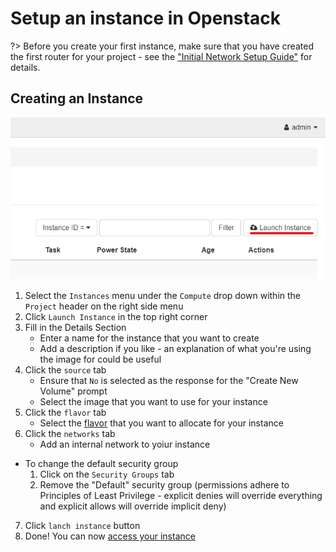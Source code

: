 # Setup an instance in Openstack
<!--Maybe record a video for this one?-->
?> Before you create your first instance, make sure that you have created the first router for your project - see the ["Initial Network Setup Guide"](/Openstack-Image/initial-network-setup.md) for details.

## Creating an Instance
![](../img/launch-instance.png)
1. Select the `Instances` menu under the `Compute` drop down within the `Project` header on the right side menu
2. Click  `Launch Instance` in the top right corner 
3. Fill in the Details Section
    * Enter a name for the instance that you want to create
    * Add a description if you like - an explanation of what you're using the image for could be useful
4. Click the `source` tab
    * Ensure that `No` is selected as the response for the "Create New Volume" prompt
    * Select the image that you want to use for your instance
5. Click the `flavor` tab
    * Select the [flavor](/Openstack-Information/getting-started?id=flavors) that you want to allocate for your instance
6. Click the `networks` tab
    * Add an internal network to yoiur instance
* To change the default security group
    1. Click on the `Security Groups` tab
    2. Remove the "Default" security group (permissions adhere to Principles of Least Privilege - explicit denies will override everything and explicit allows will override implicit deny)
7. Click `lanch instance` button
8. Done! You can now [access your instance](/Openstack-Information/accessing-an-instance.md)

<!--Maybe add the option to change security groups?-->